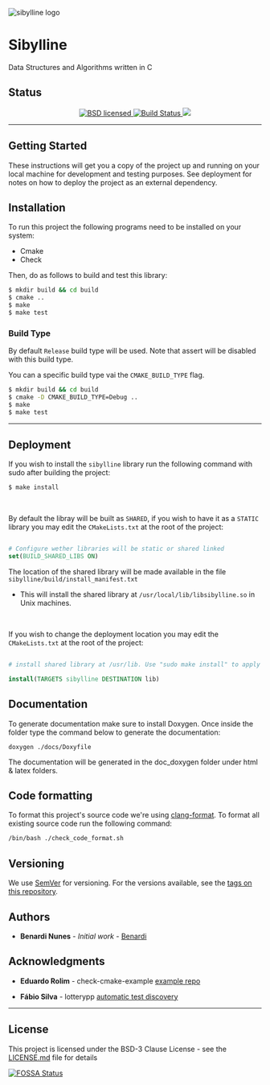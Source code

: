   <img src="https://raw.githubusercontent.com/Benardi/sibylline/master/sibylline_icon_wide.png"
       alt="sibylline logo"
       align="center">

# Sibylline

Data Structures and Algorithms written in C

## Status

<p align="center">
    <a href="https://github.com/vndmtrx/check-cmake-example/blob/master/LICENSE">
        <img src="https://img.shields.io/github/license/vndmtrx/check-cmake-example.svg"
            alt="BSD licensed"/>
    </a>
    <a href="https://travis-ci.org/Benardi/sibylline">
        <img src="https://travis-ci.org/Benardi/sibylline.svg?branch=master"
            alt="Build Status"/>
    <a href="https://app.fossa.com/projects/git%2Bgithub.com%2FBenardi%2Fsibylline?ref=badge_small" alt="FOSSA Status">
        <img src="https://app.fossa.com/api/projects/git%2Bgithub.com%2FBenardi%2Fsibylline.svg?type=small"/>
    </a>
</p>

***

## Getting Started

These instructions will get you a copy of the project up and running on your local machine for development and testing purposes. See deployment for notes on how to deploy the project as an external dependency.

## Installation

To run this project the following programs need to be installed on your system:
- Cmake
- Check

Then, do as follows to build and test this library:

```bash
$ mkdir build && cd build
$ cmake ..
$ make
$ make test
```

### Build Type

By default `Release` build type will be used. Note that assert will be disabled with this build type.

You can a specific build type vai the `CMAKE_BUILD_TYPE` flag.


```bash
$ mkdir build && cd build
$ cmake -D CMAKE_BUILD_TYPE=Debug ..
$ make
$ make test
```

***

## Deployment

If you wish to install the `sibylline` library run the following command with sudo after building the project:

```bash
$ make install
```

<br>

By default the libray will be built as `SHARED`, if you wish to have it as a `STATIC` library you may edit the `CMakeLists.txt` at the root of the project:

```cmake

# Configure wether libraries will be static or shared linked
set(BUILD_SHARED_LIBS ON)

```

The location of the shared library will be made available in the file `sibylline/build/install_manifest.txt`
* This will install the shared library at `/usr/local/lib/libsibylline.so` in Unix machines.

<br>

If you wish to change the deployment location you may edit the `CMakeLists.txt` at the root of the project:

```cmake

# install shared library at /usr/lib. Use "sudo make install" to apply 

install(TARGETS sibylline DESTINATION lib)
```
## Documentation 
To generate documentation make sure to install Doxygen. Once inside the folder type the command below
to generate the documentation:

```
doxygen ./docs/Doxyfile
```
The documentation will be generated in the doc_doxygen folder under html & latex folders.

## Code formatting 

To format this project's source code we're using [clang-format](https://clang.llvm.org/docs/ClangFormat.html). To format all existing source code run the following command:

```bash
/bin/bash ./check_code_format.sh
```

## Versioning

We use [SemVer](http://semver.org/) for versioning. For the versions available, see the [tags on this repository](https://github.com/Benardi/sibylline/tags). 

## Authors

* **Benardi Nunes** - *Initial work* - [Benardi](https://github.com/Benardi)

## Acknowledgments

* **Eduardo Rolim** - check-cmake-example [example repo](https://github.com/vndmtrx/check-cmake-example)

* **Fábio Silva** - lotterypp [automatic test discovery](https://github.com/ffosilva/lotopp)

***

## License

This project is licensed under the BSD-3 Clause License - see the [LICENSE.md](LICENSE.md) file for details


[![FOSSA Status](https://app.fossa.io/api/projects/git%2Bgithub.com%2FBenardi%2Fsibylline.svg?type=large)](https://app.fossa.io/projects/git%2Bgithub.com%2FBenardi%2Fsibylline?ref=badge_large)